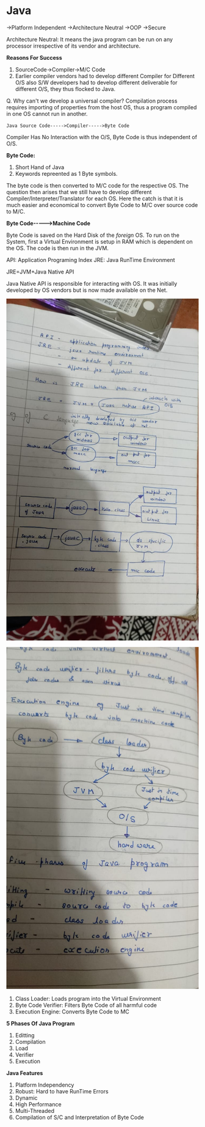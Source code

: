 # Java

->Platform Independent  ->Architecture Neutral  ->OOP   ->Secure

Architecture Neutral: It means the java program can be run on any processor irrespective of its vendor and architecture. 

**Reasons For Success**

1. SourceCode->Compiler->M/C Code
2. Earlier compiler vendors had to develop different Compiler for Different O/S also S/W developers had to develop different deliverable for different O/S, they thus flocked to Java.

Q. Why can't we develop a universal compiler?
Compilation process requires importing of properties from the host OS, thus a program compiled in one OS cannot run in another.

```
Java Source Code----->Compiler----->Byte Code
```

Compiler Has No Interaction with the O/S, Byte Code is thus independent of O/S.

**Byte Code:**
1. Short Hand of Java
2. Keywords repreented as 1 Byte symbols.

The byte code is then converted to M/C code for the respective OS. The question then arises that we still have to develop different Compiler/Interpreter/Translator for each OS. Here the catch is that it is much easier and economical to convert Byte Code to M/C over source code to M/C.

**Byte Code----->Machine Code**

Byte Code is saved on the Hard Disk of the *foreign* OS. To run on the System, first a Virtual Environment is setup in RAM which is dependent on the OS. The code is then run in the JVM.

API: Application Programing Index
JRE: Java RunTime Environment

JRE=JVM+Java Native API

Java Native API is responsible for interacting with OS. It was initially developed by OS vendors but is now made available on the Net.

![Java-VS-C++](.\Images\JavaVC.jpeg)

![Byte-Code-To-MC](.\Images\ByteCodeToMC.jpeg)

1. Class Loader: Loads program into the Virtual Environment
2. Byte Code Verifier: Filters Byte Code of all harmful code
3. Execution Engine: Converts Byte Code to MC

**5 Phases Of Java Program**

1. Editting
2. Compilation
3. Load
4. Verifier
5. Execution

**Java Features**

1. Platform Independency
2. Robust: Hard to have RunTime Errors
3. Dynamic
4. High Performance
5. Multi-Threaded
6. Compilation of S/C and Interpretation of Byte Code

